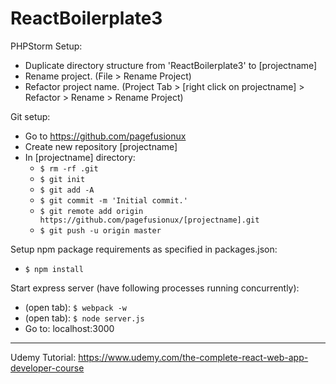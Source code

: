 # ReactBoilerplate3

PHPStorm Setup:
- Duplicate directory structure from 'ReactBoilerplate3' to [projectname]
- Rename project. (File > Rename Project)
- Refactor project name. (Project Tab > [right click on projectname] > Refactor > Rename > Rename Project)

Git setup:
- Go to https://github.com/pagefusionux
- Create new repository [projectname]
- In [projectname] directory:
  - `$ rm -rf .git`
  - `$ git init`
  - `$ git add -A`
  - `$ git commit -m 'Initial commit.'`
  - `$ git remote add origin https://github.com/pagefusionux/[projectname].git`
  - `$ git push -u origin master`

Setup npm package requirements as specified in packages.json:
- `$ npm install`

Start express server (have following processes running concurrently):
- (open tab): `$ webpack -w`
- (open tab): `$ node server.js`
- Go to: localhost:3000

---
Udemy Tutorial:
https://www.udemy.com/the-complete-react-web-app-developer-course